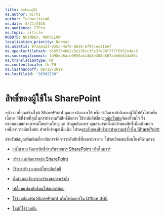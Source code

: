 ```yaml
---
title: สิทธิ์ของผู้ใช้
ms.author: kirks
author: Techwriter40
ms.date: 5/21/2018
ms.audience: ITPro
ms.topic: article
ROBOTS: NOINDEX, NOFOLLOW
localization_priority: Normal
ms.assetid: 67aaea23-025c-4af6-a826-bf97cec216ef
ms.openlocfilehash: b5653648d2c5e136cc35e3fe98f777f5932e4ac8
ms.sourcegitcommit: 1d98db8acb9959aba3b5e308a567ade6b62da56c
ms.translationtype: MT
ms.contentlocale: th-TH
ms.lasthandoff: 08/22/2019
ms.locfileid: "36502790"
---
```

# <a name="user-permissions-in-sharepoint"></a>สิทธิ์ของผู้ใช้ใน SharePoint

หลังจากที่คุณสร้างไซต์ SharePoint คุณอาจต้องการให้ หรือจำกัดการเข้าถึงของผู้ใช้ไปยังไซต์หรือเนื้อหา วิธีที่ง่ายที่สุดในการทำงานกับสิทธิ์คือการ ใช้ระดับสิทธิ์และ[กลุ่มเริ่มต้น](https://support.office.com/article/default-sharepoint-groups-13bb2b6b-dd8c-447e-b71b-0e4bb9efe1d3)จัดเตรียมไว้ ซึ่งครอบคลุมสถานการณ์โดยส่วนใหญ่ แต่ ถ้าคุณต้องการ คุณสามารถตั้งค่ากำหนดสิทธิ์เพิ่มเติมนอกเหนือจากระดับเริ่มต้น สำหรับข้อมูลเพิ่มเติม โปรดดู[ระดับของสิทธิ์การทำความเข้าใจใน SharePoint](https://docs.microsoft.com/sharepoint/understanding-permission-levels)

สำหรับข้อมูลเพิ่มเติมเกี่ยวกับการจัดการระดับสิทธิ์ที่เฉพาะเจาะจง โปรดเยี่ยมชมเชื่อมโยงที่ด้านล่าง:

- [แก้ไข และจัดการสิทธิ์สำหรับรายการ SharePoint หรือไลบรารี](https://support.office.com/article/customize-permissions-for-a-sharepoint-list-or-library-02d770f3-59eb-4910-a608-5f84cc297782)

- [สร้าง และจัดการกลุ่ม SharePoint](https://support.office.com/article/create-and-manage-sharepoint-groups-b1e3cd23-1a78-4264-9284-87fed7282048)

- [วิธีการสร้าง และแก้ไขระดับสิทธิ์](https://docs.microsoft.com/sharepoint/how-to-create-and-edit-permission-levels)

- [ตั้งค่า และจัดการการร้องขอการเข้าถึง](https://support.office.com/article/set-up-and-manage-access-requests-94b26e0b-2822-49d4-929a-8455698654b3)

- [เปลี่ยนแปลงสิทธิ์บนโฟลเดอร์ย่อย](https://support.office.com/article/change-the-permissions-on-a-subfolder-5427bd7c-f20a-4f75-8cf2-5359dd45a1a6)

- [ใช้ร่วมกันแฟ้ม SharePoint หรือโฟลเดอร์ใน Office 365](https://support.office.com/article/share-sharepoint-files-or-folders-1fe37332-0f9a-4719-970e-d2578da4941c)

- [ไซต์ที่ใช้ร่วมกัน](https://support.office.com/article/share-a-site-958771a8-d041-4eb8-b51c-afea2eae3658)
